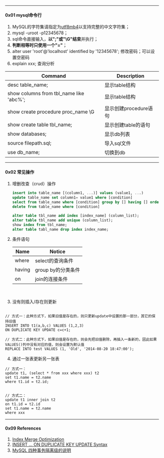 

------

#### 0x01 mysql命令行

1. MySQL的字符集请指定为[utf8mb4](https://dev.mysql.com/doc/refman/5.6/en/charset-unicode-utf8mb4.html)以支持完整的中文字符集；
2. mysql -uroot -p12345678；
3. sql命令直接输入，**以";"或"\G"结束**并执行；
4. **判断相等时只使用一个"="**；
5. alter user 'root'@'localhost' identified by '12345678'; 修改密码；可以设置空密码
6. explain xxx; 查询分析




| Command            | Description                                                  |
| ------------------ | ------------------------------------------------------------ |
| desc table_name; | 显示table结构                                       |
| show columns from tbl_name like 'abc%'; | 显示table结构 |
| show create procedure proc_name \G | 显示创建procedure语句 |
| show create table tbl_name; | 显示创建table的语句 |
| show databases; | 显示db列表 |
| source filepath.sql; | 导入sql文件 |
| use db_name; | 切换到db |



------

#### 0x02 常见操作

1. 增删改查（crud）操作

   ```sql
   insert into table_name [(column1, ...)] values (value1, ...)
   update table_name set column1= value1 where [condition]
   select from table_name where [condition] group by [] having [] order by [] desc
   delete from table_name where [condition]
   
   alter table tbl_name add index [index_name] (column_list);
   alter table tbl_name add unique (column_list);
   show index from tbl_name;
   alter table tabl_name drop index index_name;
   ```

2. 条件语句

   | Name   | Notice             |
   | ------ | ------------------ |
   | where  | select的查询条件   |
   | having | group by的分类条件 |
   | on     | join的连接条件     |

​    

3. 没有则插入/存在则更新

```mysql

// 方式一：此种方式下，如果旧值是存在的，则只更新update中设置的那一部分，其它的保持旧值
INSERT INTO t1(a,b,c) VALUES (1,2,3)
ON DUPLICATE KEY UPDATE c=c+1;

// 方式二：此种方式下，如果旧值是存在的，则会先把旧值删除，再插入一条新的，因此如果VALUES()列中没有对应的值，则会设置为默认值
REPLACE INTO test VALUES (1, 'Old', '2014-08-20 18:47:00');

```



4. 通过一张表更新另一张表

```mysql
// 方式一：
update t1, (select * from xxx where xxx) t2
set t1.name = t2.name
where t1.id = t2.id;


// 方式二：
update t1 inner join t2
on t1.id = t2.id
set t1.name = t2.name
where xxx
```



------

#### 0x09 References

1. [Index Merge Optimization](https://dev.mysql.com/doc/refman/8.0/en/index-merge-optimization.html)
2. [INSERT ... ON DUPLICATE KEY UPDATE Syntax](https://dev.mysql.com/doc/refman/8.0/en/insert-on-duplicate.html)
3. [MySQL 四种事务隔离级的说明](https://www.cnblogs.com/zhoujinyi/p/3437475.html)